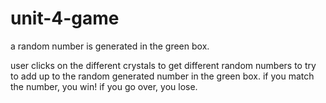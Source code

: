 # unit-4-game

a random number is generated in the green box.

user clicks on the different crystals to get different random numbers to try to add up to the random generated number in the green box. if you match the number, you win! if you go over, you lose.